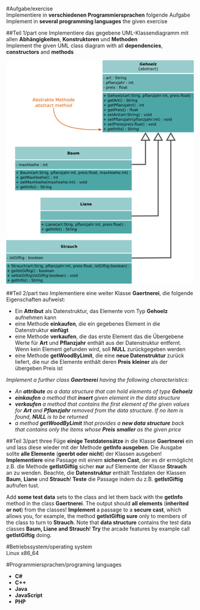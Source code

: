 #Aufgabe/exercise  
Implementiere in __verschiedenen Programmiersprachen__ folgende Aufgabe  
Implement in __several programming languages__ the given exercise

##Teil 1/part one
Implementiere das gegebene UML-Klassendiagramm mit allen __Abhängigkeiten__, __Konstruktoren__ und __Methoden__  
Implement the given UML class diagram with all __dependencies__, __constructors__ and __methods__

![Java Logo](https://github.com/OlafGroh/OOP/blob/master/images/uml/uml.png)

##Teil 2/part two
Implementiere eine weiter Klasse __Gaertnerei__, die folgende Eigenschaften aufweist:
* Ein __Attribut__ als Datenstruktur, das Elemente vom Typ __Gehoelz__ aufnehmen kann
* eine Methode __einkaufen__, die ein gegebenes Element in die Datenstruktur __einfügt__
* eine Methode __verkaufen__, die das erste Element das die Übergebene Werte für __Art__ und __Pflanzjahr__ enthält aus der Datenstruktur entfernt. Wenn kein Element gefunden wird, soll __NULL__ zurückgegeben werden
* eine Methode __getWoodByLimit__, die eine __neue Datenstruktur__ zurück liefert, die nur die Elemente enthält deren __Preis__ __kleiner__ als der übergeben Preis ist

<i>Implement a further class __Gaertnerei__ having the following characteristics:
* An __attribute__ as a data structure that can hold elements of type __Gehoelz__
* __einkaufen__ a method that __insert__ given element in the data structure
* __verkaufen__ a method that contains the first element of the given values for __Art__ and __Pflanzjahr__ removed from the data structure. If no item is found, __NULL__ is to be returned
* a method __getWoodByLimit__ that provides a __new data structure__ back that contains only the items whose __Preis__ __smaller__ as the given price
</i>

##Teil 3/part three
Füge __einige Testdatensätze__ in die Klasse __Gaertnerei__ ein und lass diese wieder mit der Methode __getInfo ausgeben__. Die Ausgabe sollte __alle Elemente__ (__geerbt oder nicht__) der Klassen ausgeben!
__Implementiere__ eine Passage mit einem __sicheren Cast__, der es dir ermöglicht z.B. die Methode __getIstGiftig__ sicher __nur__ auf Elemente der Klasse __Strauch__ an zu wenden. Beachte, die __Datenstruktur__ enthält Testdaten der Klassen __Baum__, __Liane__ und __Strauch__! __Teste__ die Passage indem du z.B. __getIstGiftig__ aufrufen tust.

Add __some test data__ sets to the class and let them back with the __getInfo__ method in the class __Gaertnerei__. The output should __all elements__ (__inherited or not__) from the classes!
__Implement__ a passage to a __secure cast__, which allows you, for example, the method __getIstGiftig sure__ only to members of the class to turn to __Strauch__. Note that __data structure__ contains the test data classes __Baum, Liane and Strauch__! __Try__ the arcade features by example call __getIstGiftig__ doing.

#Betriebssystem/operating system  
Linux x86_64

#Programmiersprachen/programing languages  

* __C#__  
* __C++__  
* __Java__  
* __JavaScript__  
* __PHP__  
